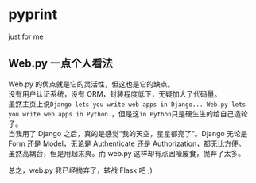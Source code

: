 pyprint
=======

just for me

## Web.py 一点个人看法   
Web.py 的优点就是它的灵活性，但这也是它的缺点。  
没有用户认证系统，没有 ORM，封装程度低下，无疑加大了代码量。  
虽然主页上说`Django lets you write web apps in Django... Web.py lets you write web apps in Python.`，但是这`in Python`只是硬生生的给自己造轮子。  
当我用了 Django 之后，真的是感觉“我的天空，星星都亮了”。Django 无论是 Form 还是 Model，无论是 Authenticate 还是 Authorization，都无比方便。  
虽然高耦合，但是用起来爽。而 web.py 这样却有点因噎废食，抛弃了太多。  

总之，web.py 我已经抛弃了，转战 Flask 吧 ;)
